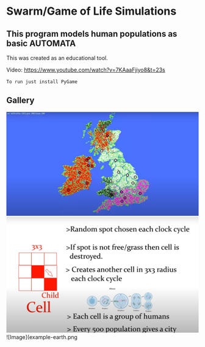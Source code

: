 # Swarm/Game of Life Simulations
## This program models human populations as basic AUTOMATA

This was created as an educational tool.

Video: https://www.youtube.com/watch?v=7KAaaFjiyo8&t=23s

~~~
To run just install PyGame
~~~

## Gallery

![Image](example-uk.png)
![Image](example-slide.png)
![Image](example-earth.png
